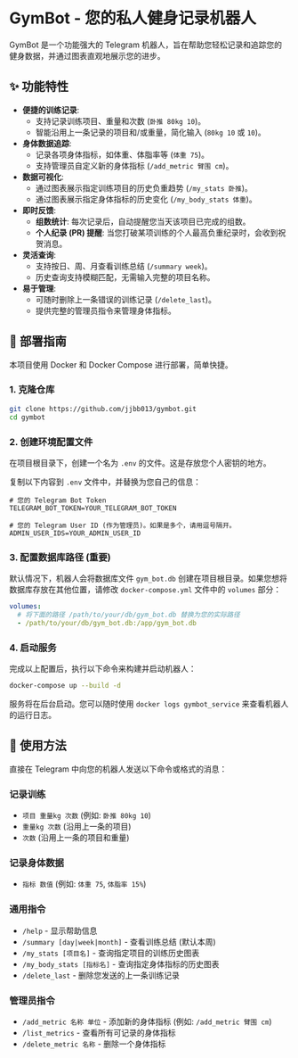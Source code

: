 # GymBot - 您的私人健身记录机器人

GymBot 是一个功能强大的 Telegram 机器人，旨在帮助您轻松记录和追踪您的健身数据，并通过图表直观地展示您的进步。

## ✨ 功能特性

- **便捷的训练记录**:
  - 支持记录训练项目、重量和次数 (`卧推 80kg 10`)。
  - 智能沿用上一条记录的项目和/或重量，简化输入 (`80kg 10` 或 `10`)。
- **身体数据追踪**:
  - 记录各项身体指标，如体重、体脂率等 (`体重 75`)。
  - 支持管理员自定义新的身体指标 (`/add_metric 臂围 cm`)。
- **数据可视化**:
  - 通过图表展示指定训练项目的历史负重趋势 (`/my_stats 卧推`)。
  - 通过图表展示指定身体指标的历史变化 (`/my_body_stats 体重`)。
- **即时反馈**:
  - **组数统计**: 每次记录后，自动提醒您当天该项目已完成的组数。
  - **个人纪录 (PR) 提醒**: 当您打破某项训练的个人最高负重纪录时，会收到祝贺消息。
- **灵活查询**:
  - 支持按日、周、月查看训练总结 (`/summary week`)。
  - 历史查询支持模糊匹配，无需输入完整的项目名称。
- **易于管理**:
  - 可随时删除上一条错误的训练记录 (`/delete_last`)。
  - 提供完整的管理员指令来管理身体指标。

## 🚀 部署指南

本项目使用 Docker 和 Docker Compose 进行部署，简单快捷。

### 1. 克隆仓库

```bash
git clone https://github.com/jjbb013/gymbot.git
cd gymbot
```

### 2. 创建环境配置文件

在项目根目录下，创建一个名为 `.env` 的文件。这是存放您个人密钥的地方。

复制以下内容到 `.env` 文件中，并替换为您自己的信息：

```env
# 您的 Telegram Bot Token
TELEGRAM_BOT_TOKEN=YOUR_TELEGRAM_BOT_TOKEN

# 您的 Telegram User ID (作为管理员)。如果是多个，请用逗号隔开。
ADMIN_USER_IDS=YOUR_ADMIN_USER_ID
```

### 3. 配置数据库路径 (重要)

默认情况下，机器人会将数据库文件 `gym_bot.db` 创建在项目根目录。如果您想将数据库存放在其他位置，请修改 `docker-compose.yml` 文件中的 `volumes` 部分：

```yaml
volumes:
  # 将下面的路径 /path/to/your/db/gym_bot.db 替换为您的实际路径
  - /path/to/your/db/gym_bot.db:/app/gym_bot.db
```

### 4. 启动服务

完成以上配置后，执行以下命令来构建并启动机器人：

```bash
docker-compose up --build -d
```

服务将在后台启动。您可以随时使用 `docker logs gymbot_service` 来查看机器人的运行日志。

## 🤖 使用方法

直接在 Telegram 中向您的机器人发送以下命令或格式的消息：

### 记录训练
- `项目 重量kg 次数` (例如: `卧推 80kg 10`)
- `重量kg 次数` (沿用上一条的项目)
- `次数` (沿用上一条的项目和重量)

### 记录身体数据
- `指标 数值` (例如: `体重 75`, `体脂率 15%`)

### 通用指令
- `/help` - 显示帮助信息
- `/summary [day|week|month]` - 查看训练总结 (默认本周)
- `/my_stats [项目名]` - 查询指定项目的训练历史图表
- `/my_body_stats [指标名]` - 查询指定身体指标的历史图表
- `/delete_last` - 删除您发送的上一条训练记录

### 管理员指令
- `/add_metric 名称 单位` - 添加新的身体指标 (例如: `/add_metric 臂围 cm`)
- `/list_metrics` - 查看所有可记录的身体指标
- `/delete_metric 名称` - 删除一个身体指标
